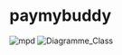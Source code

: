 # paymybuddy
![mpd](https://user-images.githubusercontent.com/11884430/154940780-affb9260-119c-44f5-b4cd-fbf019e2f802.PNG)
![Diagramme_Class](https://user-images.githubusercontent.com/11884430/154940788-0c9b933a-ba16-477c-953c-667e9563ab62.png)
